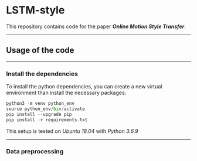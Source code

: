 # LSTM-style

This repository contains code for the paper ***Online Motion Style Transfer***.

---
## Usage of the code

---
### Install the dependencies
To install the python dependencies, you can create a new virtual environment than install the necessary packages:

```python
python3 -m venv python_env
source python_env/bin/activate
pip install --upgrade pip
pip install -r requirements.txt
```

This setup is tested on *Ubuntu 18.04* with *Python 3.6.9*

---
### Data preprocessing